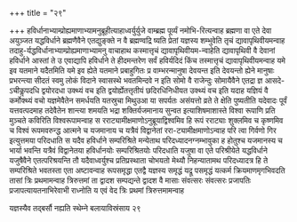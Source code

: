 +++
title = "२९"

+++
हविर्धानाभ्याम्प्रोह्यमाणाभ्यामनुब्रूहीत्याहाध्वर्युर्युजे वाम्ब्रह्म
पूर्व्यं नमोभि-रित्यन्वाह ब्रह्मणा वा एते देवा अयुञ्जत
यद्धविर्धाने ब्रह्मणैवैने एतद्युङ्क्ते न वै
ब्रह्मण्वद्रि ष्यति प्रेतां यज्ञस्य शम्भुवेति तृचं
द्यावापृथिवीयमन्वाह
तदाहु-र्यद्धविर्धानाभ्याम्प्रोह्यमाणाभ्यामनु
वाचाहाथ कस्मात्तृचं द्यावापृथिवीयम-न्वाहेति द्यावापृथिवी वै देवानां
हविर्धाने आस्तां ते उ एवाद्यापि हविर्धाने ते हीदमन्तरेण सर्वं
हविर्यदिदं किंच तस्मात्तृचं द्यावापृथिवीयमन्वाह यमे इव यतमाने यदैतमिति
यमे इव ह्येते यतमाने प्रबाहुगितः प्र वाम्भरन्मानुषा देवयन्त इति देवयन्तो
ह्येने मानुषाः प्रभरन्त्या सीदतं स्वमु लोकं विदाने स्वासस्थे भवतमिन्दवे
न इति सोमो वै राजेन्दुः सोमायैवैने एतद्रा ज्ञ आसदे-ऽचीकॢपदधि द्वयोरदधा
उक्थ्यं वच इति द्वयोर्ह्येतत्तृतीयं छदिरधिनिधीयत उक्थ्यं वच इति यदाह
यज्ञियं वै कर्मोक्थ्यं वचो यज्ञमेवैतेन समर्धयति यतस्रुचा मिथुउआ
या सपर्यतः असंयत्तो व्रते ते क्षेति पुष्यतीति यदेवादः पूर्वं
यत्तवत्पदमाह तदेवैतेन शान्त्या शमयति भद्रा
शक्तिर्यजमानाय सुन्वत इत्याशिषमाशास्ते विश्वा रूपाणि
प्रति मुञ्चते कविरिति विश्वरूपामन्वाह स
रराट्यामीक्षमाणोऽनुब्रूयाद्विश्वमिव
हि रूपं रराट्याः शुक्लमिव च कृष्णमिव च विश्वं रूपमवरुन्द्ध आत्मने च
यजमानाय च यत्रैवं विद्वानेतां ररा-ट्यामीक्षमाणोऽन्वाह परि त्वा
गिर्वणो गिर इत्युत्तमया परिदधाति स यदैव हविर्धाने सम्परिश्रिते मन्येताथ
परिदध्यादनग्नम्भावुका ह होतुश्च यजमानस्य च भार्या भवन्ति यत्रैवं
विद्वानेतया हविर्धानयोः सम्परिश्रितयोः परिदधाति यजुषा वा एते
परिश्रीयेते यद्धविर्धाने यजुषैवैने एतत्परिश्रयन्ति तौ यदैवाध्वर्युश्च
प्रतिप्रस्थाता चोभयतो मेथ्यौ निहन्यातामथ परिदध्यादत्र हि ते
सम्परिश्रिते भवतस्ता एता अष्टावन्वाह रूपसमृद्धा एतद्वै
यज्ञस्य समृद्धं यद्रू पसमृद्धं यत्कर्म क्रियमाणमृगभिवदति तासां
त्रिः प्रथमामन्वाह त्रिरुत्तमां ता द्वादश सम्पद्यन्ते द्वादश वै
मासाः संवत्सरः संवत्सरः प्रजापतिः प्रजापत्यायतनाभिरेवाभी
राध्नोति य एवं वेद त्रिः प्रथमां त्रिरुत्तमामन्वाह 

यज्ञस्यैव तद्बर्सौ नह्यति स्थेम्ने बलायाविस्रंसाय २९




 

